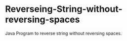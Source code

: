 # Reverseing-String-without-reversing-spaces
Java Program to reverse string without reversing spaces.

